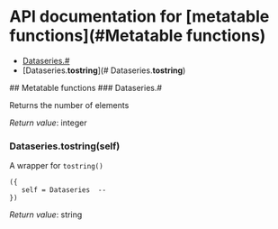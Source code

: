 # API documentation for [metatable functions](#__Metatable functions__)
- [Dataseries.#](#Dataseries.#)
- [Dataseries.__tostring__](#	Dataseries.__tostring__)

<a name="__Metatable functions__">
## Metatable functions

<a name="Dataseries.#">
### Dataseries.#

Returns the number of elements

_Return value_: integer
	<a name="Dataseries.__tostring__">
### Dataseries.__tostring__(self)

A wrapper for `tostring()`

```
({
   self = Dataseries  -- 
})
```

_Return value_: string
